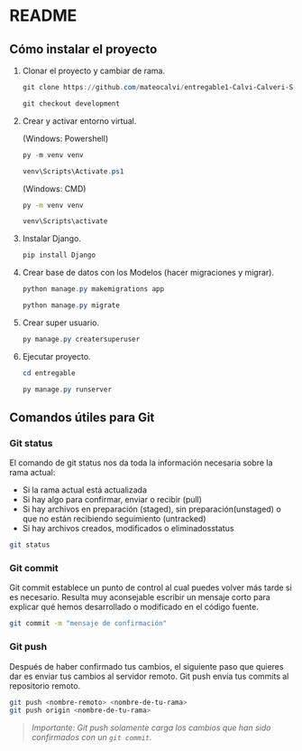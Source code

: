 # README

## Cómo instalar el proyecto

1. Clonar el proyecto y cambiar de rama.

    ```powershell
    git clone https://github.com/mateocalvi/entregable1-Calvi-Calveri-Schell

    git checkout development
    ```

2. Crear y activar entorno virtual.

    (Windows: Powershell)

    ```powershell
    py -m venv venv

    venv\Scripts\Activate.ps1
    ```

    (Windows: CMD)

    ```bash
    py -m venv venv

    venv\Scripts\activate
    ```

3. Instalar Django.

    ```powershell
    pip install Django
    ```

4. Crear base de datos con los Modelos (hacer migraciones y migrar).

    ```powershell
    python manage.py makemigrations app

    python manage.py migrate
    ```

5. Crear super usuario.

    ```powershell
    py manage.py creatersuperuser
    ```

6. Ejecutar proyecto.

    ```powershell
    cd entregable

    py manage.py runserver
    ```

## Comandos útiles para Git

### Git status

El comando de git status nos da toda la información necesaria sobre la rama actual:

- Si la rama actual está actualizada
- Si hay algo para confirmar, enviar o recibir (pull)
- Si hay archivos en preparación (staged), sin preparación(unstaged) o que no están recibiendo seguimiento (untracked)
- Si hay archivos creados, modificados o eliminadosstatus

```bash
git status
```

### Git commit

Git commit establece un punto de control al cual puedes volver más tarde si es necesario.
Resulta muy aconsejable escribir un mensaje corto para explicar qué hemos desarrollado o modificado en el código fuente.

```bash
git commit -m "mensaje de confirmación"
```

### Git push

Después de haber confirmado tus cambios, el siguiente paso que quieres dar es enviar tus cambios al servidor remoto. Git push envía tus commits al repositorio remoto.

```bash
git push <nombre-remoto> <nombre-de-tu-rama>
git push origin <nombre-de-tu-rama>
```

> *Importante: Git push solamente carga los cambios que han sido confirmados con un ``git commit``.*

<!-- ```powershell
``` -->
